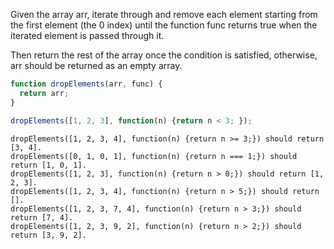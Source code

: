 Given the array arr, iterate through and remove each element
starting from the first element (the 0 index) until the function
func returns true when the iterated element is passed through
it.

Then return the rest of the array once the condition is
satisfied, otherwise, arr should be returned as an empty array.


```javascript
function dropElements(arr, func) {
  return arr;
}

dropElements([1, 2, 3], function(n) {return n < 3; });
```

```
dropElements([1, 2, 3, 4], function(n) {return n >= 3;}) should return [3, 4].
dropElements([0, 1, 0, 1], function(n) {return n === 1;}) should return [1, 0, 1].
dropElements([1, 2, 3], function(n) {return n > 0;}) should return [1, 2, 3].
dropElements([1, 2, 3, 4], function(n) {return n > 5;}) should return [].
dropElements([1, 2, 3, 7, 4], function(n) {return n > 3;}) should return [7, 4].
dropElements([1, 2, 3, 9, 2], function(n) {return n > 2;}) should return [3, 9, 2].
```

